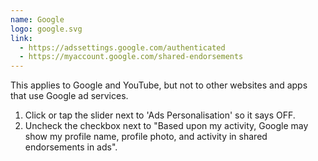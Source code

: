 ```yaml
---
name: Google
logo: google.svg
link:
  - https://adssettings.google.com/authenticated
  - https://myaccount.google.com/shared-endorsements
---
```

This applies to Google and YouTube, but not to other websites and apps that use Google ad services.

1. Click or tap the slider next to 'Ads Personalisation' so it says OFF.
2. Uncheck the checkbox next to "Based upon my activity, Google may show my profile name, profile photo, and activity in shared endorsements in ads".